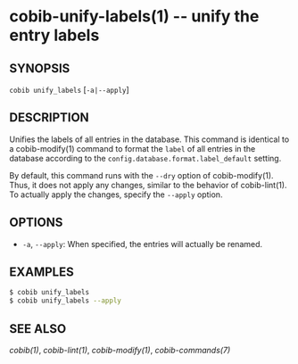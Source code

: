 cobib-unify-labels(1) -- unify the entry labels
===============================================

## SYNOPSIS

`cobib unify_labels` [`-a|--apply`]

## DESCRIPTION

Unifies the labels of all entries in the database.
This command is identical to a cobib-modify(1) command to format the `label` of all entries in the database according to the `config.database.format.label_default` setting.

By default, this command runs with the `--dry` option of cobib-modify(1).
Thus, it does not apply any changes, similar to the behavior of cobib-lint(1).
To actually apply the changes, specify the `--apply` option.

## OPTIONS

  * `-a`, `--apply`:
    When specified, the entries will actually be renamed.

## EXAMPLES

```bash
$ cobib unify_labels
$ cobib unify_labels --apply
```

## SEE ALSO

*cobib(1)*, *cobib-lint(1)*, *cobib-modify(1)*, *cobib-commands(7)*

[//]: # ( vim: set ft=markdown tw=0: )
